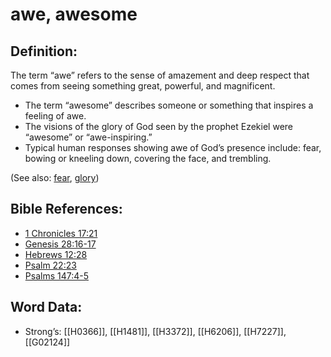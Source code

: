 # awe, awesome

## Definition:

The term “awe” refers to the sense of amazement and deep respect that comes from seeing something great, powerful, and magnificent.

* The term “awesome” describes someone or something that inspires a feeling of awe.
* The visions of the glory of God seen by the prophet Ezekiel were “awesome” or “awe-inspiring.”
* Typical human responses showing awe of God’s presence include: fear, bowing or kneeling down, covering the face, and trembling.

(See also: [fear](../kt/fear.md), [glory](../kt/glory.md))

## Bible References:

* [1 Chronicles 17:21](rc://en/tn/help/1ch/17/21)
* [Genesis 28:16-17](rc://en/tn/help/gen/28/16)
* [Hebrews 12:28](rc://en/tn/help/heb/12/28)
* [Psalm 22:23](rc://en/tn/help/psa/022/23)
* [Psalms 147:4-5](rc://en/tn/help/psa/147/004)

## Word Data:

* Strong’s: [[H0366]], [[H1481]], [[H3372]], [[H6206]], [[H7227]], [[G02124]]
